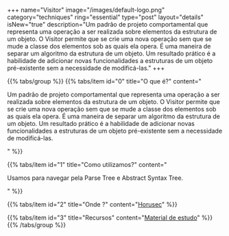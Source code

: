 +++
name="Visitor"
image="/images/default-logo.png"
category="techniques"
ring="essential"
type="post"
layout="details"
isNew="true"
description="Um padrão de projeto comportamental que representa uma operação a ser realizada sobre elementos da estrutura de um objeto. O Visitor permite que se crie uma nova operação sem que se mude a classe dos elementos sob as quais ela opera. É uma maneira de separar um algoritmo da estrutura de um objeto. Um resultado prático é a habilidade de adicionar novas funcionalidades a estruturas de um objeto pré-existente sem a necessidade de modificá-las."
+++

{{% tabs/group %}}
  {{% tabs/item id="0" title="O que é?" content="<p>Um padrão de projeto comportamental que representa uma operação a ser realizada sobre elementos da estrutura de um objeto. O Visitor permite que se crie uma nova operação sem que se mude a classe dos elementos sob as quais ela opera. É uma maneira de separar um algoritmo da estrutura de um objeto. Um resultado prático é a habilidade de adicionar novas funcionalidades a estruturas de um objeto pré-existente sem a necessidade de modificá-las.</p>" %}}
  
  {{% tabs/item id="1" title="Como utilizamos?" content="<p>Usamos para navegar pela Parse Tree e Abstract Syntax Tree.</p>" %}}
  
  {{% tabs/item id="2" title="Onde ?" content="<a href='https://horusec.io/' target='_blank'>Horusec</a>" %}}

  {{% tabs/item id="3" title="Recursos" content="<a href='https://en.wikipedia.org/wiki/Visitor_pattern' target='_blank'>Material de estudo</a>" %}}
{{% /tabs/group %}}
